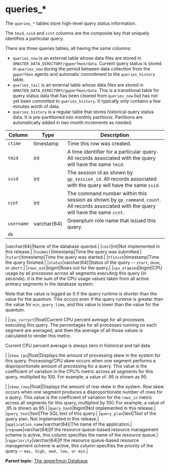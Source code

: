 # queries\_\* 

The `queries_*` tables store high-level query status information.

The `tmid`, `ssid` and `ccnt` columns are the composite key that uniquely identifies a particular query.

There are three queries tables, all having the same columns:

-   `queries_now` is an external table whose data files are stored in `$MASTER_DATA_DIRECTORY/gpperfmon/data`. Current query status is stored in `queries_now` during the period between data collection from the `gpperfmon` agents and automatic commitment to the `queries_history` table.
-   `queries_tail` is an external table whose data files are stored in `$MASTER_DATA_DIRECTORY/gpperfmon/data`. This is a transitional table for query status data that has been cleared from `queries_now` but has not yet been committed to `queries_history`. It typically only contains a few minutes worth of data.
-   `queries_history` is a regular table that stores historical query status data. It is pre-partitioned into monthly partitions. Partitions are automatically added in two month increments as needed.

|Column|Type|Description|
|------|----|-----------|
|`ctime`|timestamp|Time this row was created.|
|`tmid`|int|A time identifier for a particular query. All records associated with the query will have the same `tmid`.|
|`ssid`|int|The session id as shown by `gp_session_id`. All records associated with the query will have the same `ssid`.|
|`ccnt`|int|The command number within this session as shown by `gp_command_count`. All records associated with the query will have the same `ccnt`.|
|`username`|varchar\(64\)|Greenplum role name that issued this query.|
|`db`

|varchar\(64\)|Name of the database queried.|
|`cost`|int|Not implemented in this release.|
|`tsubmit`|timestamp|Time the query was submitted.|
|`tstart`|timestamp|Time the query was started.|
|`tfinish`|timestamp|Time the query finished.|
|`status`|varchar\(64\)|Status of the query -- `start`, `done`, or `abort`.|
|`rows_out`|bigint|Rows out for the query.|
|`cpu_elapsed`|bigint|CPU usage by all processes across all segments executing this query \(in seconds\). It is the sum of the CPU usage values taken from all active primary segments in the database system.

 Note that the value is logged as 0 if the query runtime is shorter than the value for the quantum. This occurs even if the query runtime is greater than the value for `min_query_time`, and this value is lower than the value for the quantum.

|
|`cpu_currpct`|float|Current CPU percent average for all processes executing this query. The percentages for all processes running on each segment are averaged, and then the average of all those values is calculated to render this metric.

 Current CPU percent average is always zero in historical and tail data.

|
|`skew_cpu`|float|Displays the amount of processing skew in the system for this query. Processing/CPU skew occurs when one segment performs a disproportionate amount of processing for a query. This value is the coefficient of variation in the CPU% metric across all segments for this query, multiplied by 100. For example, a value of .95 is shown as 95.

|
|`skew_rows`|float|Displays the amount of row skew in the system. Row skew occurs when one segment produces a disproportionate number of rows for a query. This value is the coefficient of variation for the `rows_in` metric across all segments for this query, multiplied by 100. For example, a value of .95 is shown as 95.|
|`query_hash`|bigint|Not implemented in this release.|
|`query_text`|text|The SQL text of this query.|
|`query_plan`|text|Text of the query plan. Not implemented in this release.|
|`application_name`|varchar\(64\)|The name of the application.|
|`rsqname`|varchar\(64\)|If the resource queue-based resource management scheme is active, this column specifies the name of the resource queue.|
|`rqppriority`|varchar\(64\)|If the resource queue-based resource management scheme is active, this column specifies the priority of the query -- `max, high, med, low, or min`.|

**Parent topic:** [The gpperfmon Database](../gpperfmon/dbref.html)

